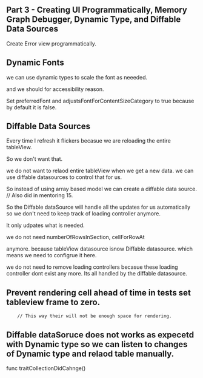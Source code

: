 
## Part 3 - Creating UI Programmatically, Memory Graph Debugger, Dynamic Type, and Diffable Data Sources


Create Error view programmatically.


## Dynamic Fonts

we can use dynamic types to scale the font as neeeded.

and we should for accessibility reason.

Set preferredFont and adjustsFontForContentSizeCategory to true because by default it is false.

## Diffable Data Sources

Every time I refresh it flickers becasue we are reloading the entire tableView.

So we don't want that.

we do not want to relaod entire tableView when we get a new data.
we can use diffable datasources to control that for us.

So instead of using array based model we can create a diffable data source.
// Also did in mentoring 15.


So the Diffable dataSource will handle all the updates for us automatically so we don't need to keep track of loading controller anymore.

It only udpates what is needed.

we do not need 
numberOfRowsInSection,
cellForRowAt

anymore.
because tableView datasource isnow Diffable datasource.
which means we need to configrue it here.

we do not need to remove loading controllers becasue these loading controller dont exist any more. Its all handled by the diffable datasource.

## Prevent rendering cell ahead of time in tests set tableview frame to zero.
        // This way their will not be enough space for rendering.

## Diffable dataSoruce does not works as expecetd with Dynamic type so we can listen to changes of Dynamic type and relaod table manually.

func traitCollectionDidCahnge()
